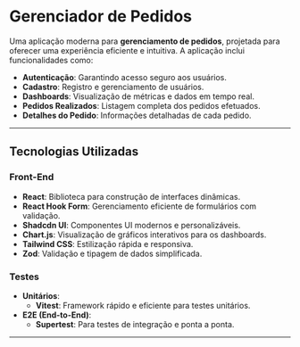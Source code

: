 # **Gerenciador de Pedidos**

Uma aplicação moderna para **gerenciamento de pedidos**, projetada para oferecer uma experiência eficiente e intuitiva. A aplicação inclui funcionalidades como:  
- **Autenticação**: Garantindo acesso seguro aos usuários.  
- **Cadastro**: Registro e gerenciamento de usuários.  
- **Dashboards**: Visualização de métricas e dados em tempo real.  
- **Pedidos Realizados**: Listagem completa dos pedidos efetuados.  
- **Detalhes do Pedido**: Informações detalhadas de cada pedido.  

---

## **Tecnologias Utilizadas**

### **Front-End**
- **React**: Biblioteca para construção de interfaces dinâmicas.  
- **React Hook Form**: Gerenciamento eficiente de formulários com validação.  
- **Shadcdn UI**: Componentes UI modernos e personalizáveis.  
- **Chart.js**: Visualização de gráficos interativos para os dashboards.  
- **Tailwind CSS**: Estilização rápida e responsiva.  
- **Zod**: Validação e tipagem de dados simplificada.  

### **Testes**
- **Unitários**:  
  - **Vitest**: Framework rápido e eficiente para testes unitários.  
- **E2E (End-to-End)**:  
  - **Supertest**: Para testes de integração e ponta a ponta.  

---
